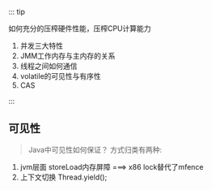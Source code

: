 ::: tip

如何充分的压榨硬件性能，压榨CPU计算能力

1. 并发三大特性
2. JMM工作内存与主内存的关系
3. 线程之间如何通信
4. volatile的可见性与有序性
5. CAS

:::

## 可见性

>  Java中可见性如何保证？ 方式归类有两种:

1.  jvm层面 storeLoad内存屏障    ===>  x86   lock替代了mfence
2.  上下文切换   Thread.yield();

